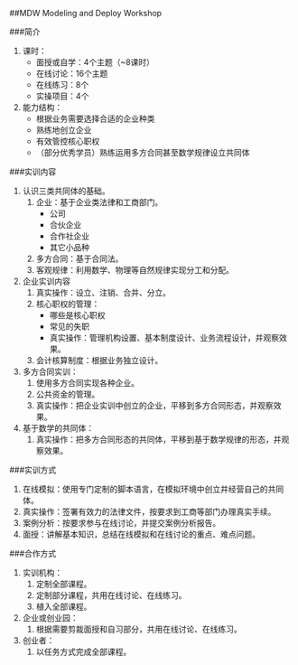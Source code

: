 ##MDW
Modeling and Deploy Workshop

###简介
1. 课时：
	* 面授或自学：4个主题（~8课时）
	* 在线讨论：16个主题
	* 在线练习：8个
	* 实操项目：4个
2. 能力结构：
	* 根据业务需要选择合适的企业种类
	* 熟练地创立企业
	* 有效管控核心职权
	* （部分优秀学员）熟练运用多方合同甚至数学规律设立共同体

###实训内容
1. 认识三类共同体的基础。
	1. 企业：基于企业类法律和工商部门。
		* 公司
		* 合伙企业
		* 合作社企业
		* 其它小品种
	2. 多方合同：基于合同法。
	3. 客观规律：利用数学、物理等自然规律实现分工和分配。
2. 企业实训内容
	1. 真实操作：设立、注销、合并、分立。
	2. 核心职权的管理：
		* 哪些是核心职权
		* 常见的失职
		* 真实操作：管理机构设置、基本制度设计、业务流程设计，并观察效果。
	3. 会计核算制度：根据业务独立设计。 
3. 多方合同实训：
	1. 使用多方合同实现各种企业。
	2. 公共资金的管理。
	3. 真实操作：把企业实训中创立的企业，平移到多方合同形态，并观察效果。
4. 基于数学的共同体：
	1. 真实操作：把多方合同形态的共同体，平移到基于数学规律的形态，并观察效果。

###实训方式
1. 在线模拟：使用专门定制的脚本语言，在模拟环境中创立并经营自己的共同体。
2. 真实操作：签署有效力的法律文件，按要求到工商等部门办理真实手续。
3. 案例分析：按要求参与在线讨论，并提交案例分析报告。
4. 面授：讲解基本知识，总结在线模拟和在线讨论的重点、难点问题。

###合作方式
1. 实训机构：
	1. 定制全部课程。
	2. 定制部分课程，共用在线讨论、在线练习。
	3. 植入全部课程。
2. 企业或创业园：
	1. 根据需要剪裁面授和自习部分，共用在线讨论、在线练习。
3. 创业者：
	1. 以任务方式完成全部课程。